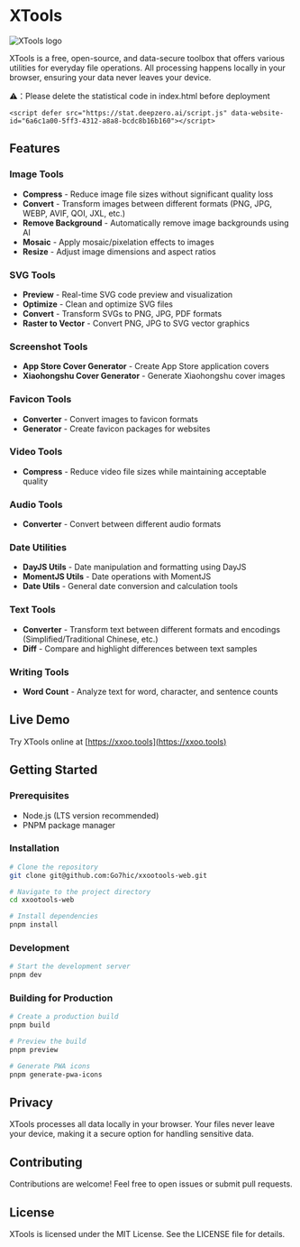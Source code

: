 # XTools

![XTools logo](/public/logo.png)

XTools is a free, open-source, and data-secure toolbox that offers various utilities for everyday file operations. All processing happens locally in your browser, ensuring your data never leaves your device.

⚠️：Please delete the statistical code in index.html before deployment
```
<script defer src="https://stat.deepzero.ai/script.js" data-website-id="6a6c1a00-5ff3-4312-a8a8-bcdc8b16b160"></script>
```
## Features

### Image Tools
- **Compress** - Reduce image file sizes without significant quality loss
- **Convert** - Transform images between different formats (PNG, JPG, WEBP, AVIF, QOI, JXL, etc.)
- **Remove Background** - Automatically remove image backgrounds using AI
- **Mosaic** - Apply mosaic/pixelation effects to images
- **Resize** - Adjust image dimensions and aspect ratios

### SVG Tools
- **Preview** - Real-time SVG code preview and visualization
- **Optimize** - Clean and optimize SVG files
- **Convert** - Transform SVGs to PNG, JPG, PDF formats
- **Raster to Vector** - Convert PNG, JPG to SVG vector graphics

### Screenshot Tools
- **App Store Cover Generator** - Create App Store application covers
- **Xiaohongshu Cover Generator** - Generate Xiaohongshu cover images

### Favicon Tools
- **Converter** - Convert images to favicon formats
- **Generator** - Create favicon packages for websites

### Video Tools
- **Compress** - Reduce video file sizes while maintaining acceptable quality

### Audio Tools
- **Converter** - Convert between different audio formats

### Date Utilities
- **DayJS Utils** - Date manipulation and formatting using DayJS
- **MomentJS Utils** - Date operations with MomentJS
- **Date Utils** - General date conversion and calculation tools

### Text Tools
- **Converter** - Transform text between different formats and encodings (Simplified/Traditional Chinese, etc.)
- **Diff** - Compare and highlight differences between text samples

### Writing Tools
- **Word Count** - Analyze text for word, character, and sentence counts

## Live Demo

Try XTools online at [https://xxoo.tools](https://xxoo.tools)

## Getting Started

### Prerequisites
- Node.js (LTS version recommended)
- PNPM package manager

### Installation

```bash
# Clone the repository
git clone git@github.com:Go7hic/xxootools-web.git

# Navigate to the project directory
cd xxootools-web

# Install dependencies
pnpm install
```

### Development

```bash
# Start the development server
pnpm dev
```

### Building for Production

```bash
# Create a production build
pnpm build

# Preview the build
pnpm preview

# Generate PWA icons
pnpm generate-pwa-icons
```

## Privacy

XTools processes all data locally in your browser. Your files never leave your device, making it a secure option for handling sensitive data.

## Contributing

Contributions are welcome! Feel free to open issues or submit pull requests.

## License

XTools is licensed under the MIT License. See the LICENSE file for details.